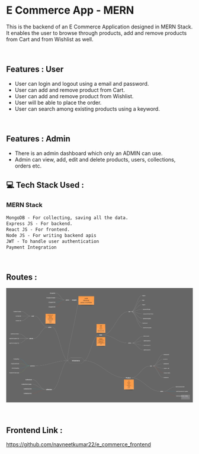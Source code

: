 # **E Commerce App - MERN**
This is the backend of an E Commerce Application designed in MERN Stack.
It enables the user to browse through products, add and remove products from Cart and from Wishlist as well.

</br>

## **Features : User**
- User can login and logout using a email and password.
- User can add and remove product from Cart.
- User can add and remove product from Wishlist.
- User will be able to place the order.
- User can search among existing products using a keyword. 

</br>

## **Features : Admin**
- There is an admin dashboard which only an ADMIN can use.
- Admin can view, add, edit and delete products, users, collections, orders etc.


## 💻 **Tech Stack Used :**

### MERN Stack

    MongoDB - For collecting, saving all the data.
    Express JS - For backend.
    React JS - For frontend.
    Node JS - For writing backend apis
    JWT - To handle user authentication 
    Payment Integration

</br>

## **Routes :**

![Web Site Image](./backend/screenshots/mind-maps.jpg)

<br>

## **Frontend Link :**
https://github.com/navneetkumar22/e_commerce_frontend

<br>